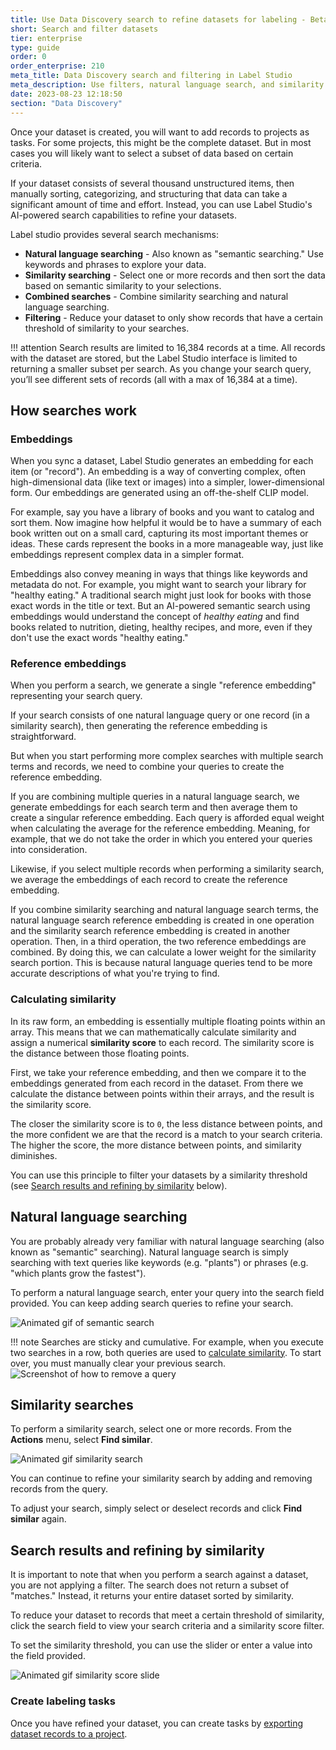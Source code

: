 ```yaml
---
title: Use Data Discovery search to refine datasets for labeling - Beta 🧪
short: Search and filter datasets
tier: enterprise
type: guide
order: 0
order_enterprise: 210
meta_title: Data Discovery search and filtering in Label Studio 
meta_description: Use filters, natural language search, and similarity search to refine your datasets. 
date: 2023-08-23 12:18:50
section: "Data Discovery"
---
```


Once your dataset is created, you will want to add records to projects as tasks. For some projects, this might be the complete dataset. But in most cases you will likely want to select a subset of data based on certain criteria. 

If your dataset consists of several thousand unstructured items, then manually sorting, categorizing, and structuring that data can take a significant amount of time and effort. Instead, you can use Label Studio's AI-powered search capabilities to refine your datasets. 

Label studio provides several search mechanisms:

* **Natural language searching** - Also known as "semantic searching." Use keywords and phrases to explore your data. 
* **Similarity searching** - Select one or more records and then sort the data based on semantic similarity to your selections. 
* **Combined searches** - Combine similarity searching and natural language searching. 
* **Filtering** - Reduce your dataset to only show records that have a certain threshold of similarity to your searches.

!!! attention
    Search results are limited to 16,384 records at a time. All records with the dataset are stored, but the Label Studio interface is limited to returning a smaller subset per search. As you change your search query, you’ll see different sets of records (all with a max of 16,384 at a time).

## How searches work

### Embeddings 

When you sync a dataset, Label Studio generates an embedding for each item (or "record"). An embedding is a way of converting complex, often high-dimensional data (like text or images) into a simpler, lower-dimensional form. Our embeddings are generated using an off-the-shelf CLIP model. 

For example, say you have a library of books and you want to catalog and sort them. Now imagine how helpful it would be to have a summary of each book written out on a small card, capturing its most important themes or ideas. These cards represent the books in a more manageable way, just like embeddings represent complex data in a simpler format. 

Embeddings also convey meaning in ways that things like keywords and metadata do not. For example, you might want to search your library for "healthy eating." A traditional search might just look for books with those exact words in the title or text. But an AI-powered semantic search using embeddings would understand the concept of *healthy eating* and find books related to nutrition, dieting, healthy recipes, and more, even if they don't use the exact words "healthy eating."


### Reference embeddings

When you perform a search, we generate a single "reference embedding" representing your search query. 

If your search consists of one natural language query or one record (in a similarity search), then generating the reference embedding is straightforward. 

But when you start performing more complex searches with multiple search terms and records, we need to combine your queries to create the reference embedding. 

If you are combining multiple queries in a natural language search, we generate embeddings for each search term and then average them to create a singular reference embedding. Each query is afforded equal weight when calculating the average for the reference embedding. Meaning, for example, that we do not take the order in which you entered your queries into consideration.  

Likewise, if you select multiple records when performing a similarity search, we average the embeddings of each record to create the reference embedding.  

If you combine similarity searching and natural language search terms, the natural language search reference embedding is created in one operation and the similarity search reference embedding is created in another operation. Then, in a third operation, the two reference embeddings are combined. By doing this, we can calculate a lower weight for the similarity search portion. This is because natural language queries tend to be more accurate descriptions of what you're trying to find. 



### Calculating similarity

In its raw form, an embedding is essentially multiple floating points within an array. This means that we can mathematically calculate similarity and assign a numerical **similarity score** to each record. The similarity score is the distance between those floating points. 

First, we take your reference embedding, and then we compare it to the embeddings generated from each record in the dataset. From there we calculate the distance between points within their arrays, and the result is the similarity score. 

The closer the similarity score is to `0`, the less distance between points, and the more confident we are that the record is a match to your search criteria. The higher the score, the more distance between points, and similarity diminishes. 

You can use this principle to filter your datasets by a similarity threshold (see [Search results and refining by similarity](#Search-results-and-refining-by-similarity) below).



## Natural language searching

You are probably already very familiar with natural language searching (also known as "semantic" searching). Natural language search is simply searching with text queries like keywords (e.g. "plants") or phrases (e.g. "which plants grow the fastest"). 

To perform a natural language search, enter your query into the search field provided. You can keep adding search queries to refine your search. 


![Animated gif of semantic search](/images/data_discovery/semantic_search_flower.gif)


!!! note
    Searches are sticky and cumulative. For example, when you execute two searches in a row, both queries are used to [calculate similarity](#Calculating-similarity). To start over, you must manually clear your previous search. 
    ![Screenshot of how to remove a query](/images/data_discovery/search_remove.png)


## Similarity searches

To perform a similarity search, select one or more records. From the **Actions** menu, select **Find similar**. 

![Animated gif similarity search](/images/data_discovery/similarity_search_lake.gif)

You can continue to refine your similarity search by adding and removing records from the query. 

To adjust your search, simply select or deselect records and click **Find similar** again. 

## Search results and refining by similarity

It is important to note that when you perform a search against a dataset, you are not applying a filter. The search does not return a subset of "matches." Instead, it returns your entire dataset sorted by similarity. 

To reduce your dataset to records that meet a certain threshold of similarity, click the search field to view your search criteria and a similarity score filter. 

To set the similarity threshold, you can use the slider or enter a value into the field provided. 

![Animated gif similarity score slide](/images/data_discovery/similarity_score_filter.gif)

### Create labeling tasks

Once you have refined your dataset, you can create tasks by [exporting dataset records to a project](dataset_manage#Create-project-tasks-from-a-dataset).   




